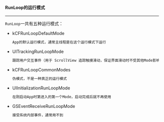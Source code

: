 #### RunLoop的运行模式

------

`RunLoop`一共有五种运行模式：

- kCFRunLoopDefaultMode

  ```markdown
  App的默认运行模式，通常主线程是在这个运行模式下运行
  ```

- UITrackingRunLoopMode

  ```markdown
  跟踪用户交互事件（用于 ScrollView 追踪触摸滑动，保证界面滑动时不受其他Mode影响）
  ```

- kCFRunLoopCommonModes

  ```markdown
  伪模式，不是一种真正的运行模式
  ```

- UIInitializationRunLoopMode

  ```markdown
  在刚启动App时第进入的第一个Mode，启动完成后就不再使用
  ```

- GSEventReceiveRunLoopMode

  ```markdown
  接受系统内部事件，通常用不到
  ```

  

